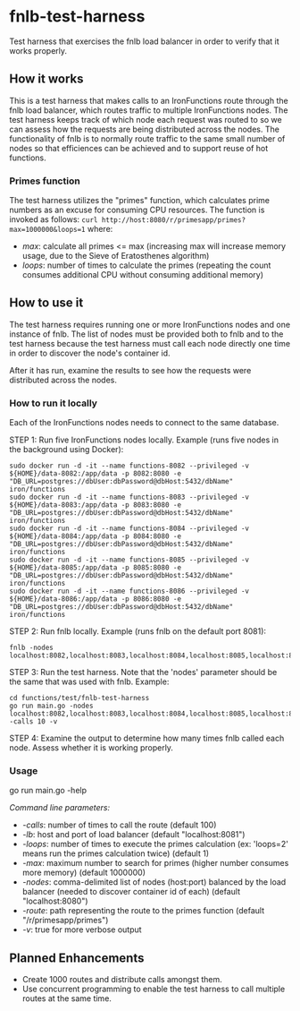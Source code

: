 # fnlb-test-harness
Test harness that exercises the fnlb load balancer in order to verify that it works properly.
## How it works
This is a test harness that makes calls to an IronFunctions route through the fnlb load balancer, which routes traffic to multiple IronFunctions nodes.
The test harness keeps track of which node each request was routed to so we can assess how the requests are being distributed across the nodes.  The functionality
of fnlb is to normally route traffic to the same small number of nodes so that efficiences can be achieved and to support reuse of hot functions.
### Primes function
The test harness utilizes the "primes" function, which calculates prime numbers as an excuse for consuming CPU resources.  The function is invoked as follows:
```curl http://host:8080/r/primesapp/primes?max=1000000&loops=1```
where:
- *max*: calculate all primes <= max (increasing max will increase memory usage, due to the Sieve of Eratosthenes algorithm)
- *loops*: number of times to calculate the primes (repeating the count consumes additional CPU without consuming additional memory)

## How to use it
The test harness requires running one or more IronFunctions nodes and one instance of fnlb.  The list of nodes must be provided both to fnlb and to the test harness
because the test harness must call each node directly one time in order to discover the node's container id.

After it has run, examine the results to see how the requests were distributed across the nodes.
### How to run it locally
Each of the IronFunctions nodes needs to connect to the same database.

STEP 1: Run five IronFunctions nodes locally.  Example (runs five nodes in the background using Docker):
```
sudo docker run -d -it --name functions-8082 --privileged -v ${HOME}/data-8082:/app/data -p 8082:8080 -e "DB_URL=postgres://dbUser:dbPassword@dbHost:5432/dbName" iron/functions
sudo docker run -d -it --name functions-8083 --privileged -v ${HOME}/data-8083:/app/data -p 8083:8080 -e "DB_URL=postgres://dbUser:dbPassword@dbHost:5432/dbName" iron/functions
sudo docker run -d -it --name functions-8084 --privileged -v ${HOME}/data-8084:/app/data -p 8084:8080 -e "DB_URL=postgres://dbUser:dbPassword@dbHost:5432/dbName" iron/functions
sudo docker run -d -it --name functions-8085 --privileged -v ${HOME}/data-8085:/app/data -p 8085:8080 -e "DB_URL=postgres://dbUser:dbPassword@dbHost:5432/dbName" iron/functions
sudo docker run -d -it --name functions-8086 --privileged -v ${HOME}/data-8086:/app/data -p 8086:8080 -e "DB_URL=postgres://dbUser:dbPassword@dbHost:5432/dbName" iron/functions
```
STEP 2: Run fnlb locally.  Example (runs fnlb on the default port 8081):
```
fnlb -nodes localhost:8082,localhost:8083,localhost:8084,localhost:8085,localhost:8086
```
STEP 3: Run the test harness.  Note that the 'nodes' parameter should be the same that was used with fnlb.  Example:
```
cd functions/test/fnlb-test-harness
go run main.go -nodes localhost:8082,localhost:8083,localhost:8084,localhost:8085,localhost:8086 -calls 10 -v
```
STEP 4: Examine the output to determine how many times fnlb called each node.  Assess whether it is working properly.

### Usage
go run main.go -help

<i>Command line parameters:</i>
- *-calls*: number of times to call the route (default 100)
- *-lb*: host and port of load balancer (default "localhost:8081")
- *-loops*: number of times to execute the primes calculation (ex: 'loops=2' means run the primes calculation twice) (default 1)
- *-max*: maximum number to search for primes (higher number consumes more memory) (default 1000000)
- *-nodes*: comma-delimited list of nodes (host:port) balanced by the load balancer (needed to discover container id of each) (default "localhost:8080")
- *-route*: path representing the route to the primes function (default "/r/primesapp/primes")
- *-v*: true for more verbose output

## Planned Enhancements
- Create 1000 routes and distribute calls amongst them.
- Use concurrent programming to enable the test harness to call multiple routes at the same time.
